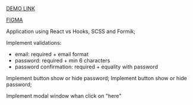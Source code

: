[DEMO LINK](https://tolik-bilokrylov.github.io/Sing-Up/)

[FIGMA](https://www.figma.com/file/N90535xMelza7jSgvsS9aX/Task-Doc-Registration)

Application using React vs Hooks, SCSS and Formik;

Implement validations:
- email: required + email format
- password: required + min 6 characters
- password confirmation: required + equality with password

Implement button show or hide password;
Implement button show or hide password;

Implement modal window whan click on "here"

